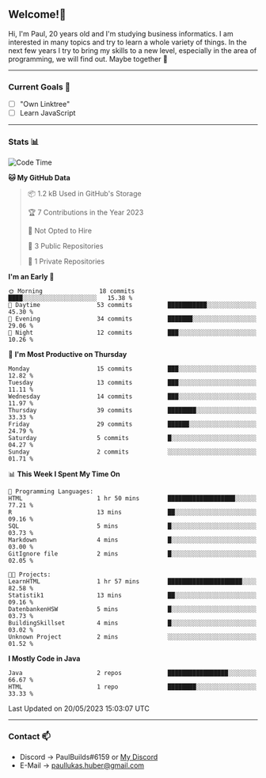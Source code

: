 ## Welcome!👋

Hi, I'm Paul, 20 years old and I'm studying business informatics. I am interested in many topics and try to learn a whole variety of things. In the next few years I try to bring my skills to a new level, especially in the area of programming, we will find out.
Maybe together 🤙

---
### Current Goals 🥅

- [ ] "Own Linktree"
- [ ] Learn JavaScript

---
### Stats 📊

<!--START_SECTION:waka-->
![Code Time](http://img.shields.io/badge/Code%20Time-67%20hrs%209%20mins-blue)

**🐱 My GitHub Data** 

> 📦 1.2 kB Used in GitHub's Storage 
 > 
> 🏆 7 Contributions in the Year 2023
 > 
> 🚫 Not Opted to Hire
 > 
> 📜 3 Public Repositories 
 > 
> 🔑 1 Private Repositories 
 > 
**I'm an Early 🐤** 

```text
🌞 Morning                18 commits          ████░░░░░░░░░░░░░░░░░░░░░   15.38 % 
🌆 Daytime                53 commits          ███████████░░░░░░░░░░░░░░   45.30 % 
🌃 Evening                34 commits          ███████░░░░░░░░░░░░░░░░░░   29.06 % 
🌙 Night                  12 commits          ███░░░░░░░░░░░░░░░░░░░░░░   10.26 % 
```
📅 **I'm Most Productive on Thursday** 

```text
Monday                   15 commits          ███░░░░░░░░░░░░░░░░░░░░░░   12.82 % 
Tuesday                  13 commits          ███░░░░░░░░░░░░░░░░░░░░░░   11.11 % 
Wednesday                14 commits          ███░░░░░░░░░░░░░░░░░░░░░░   11.97 % 
Thursday                 39 commits          ████████░░░░░░░░░░░░░░░░░   33.33 % 
Friday                   29 commits          ██████░░░░░░░░░░░░░░░░░░░   24.79 % 
Saturday                 5 commits           █░░░░░░░░░░░░░░░░░░░░░░░░   04.27 % 
Sunday                   2 commits           ░░░░░░░░░░░░░░░░░░░░░░░░░   01.71 % 
```


📊 **This Week I Spent My Time On** 

```text
💬 Programming Languages: 
HTML                     1 hr 50 mins        ███████████████████░░░░░░   77.21 % 
R                        13 mins             ██░░░░░░░░░░░░░░░░░░░░░░░   09.16 % 
SQL                      5 mins              █░░░░░░░░░░░░░░░░░░░░░░░░   03.73 % 
Markdown                 4 mins              █░░░░░░░░░░░░░░░░░░░░░░░░   03.00 % 
GitIgnore file           2 mins              █░░░░░░░░░░░░░░░░░░░░░░░░   02.05 % 

🐱‍💻 Projects: 
LearnHTML                1 hr 57 mins        █████████████████████░░░░   82.58 % 
Statistik1               13 mins             ██░░░░░░░░░░░░░░░░░░░░░░░   09.16 % 
DatenbankenHSW           5 mins              █░░░░░░░░░░░░░░░░░░░░░░░░   03.73 % 
BuildingSkillset         4 mins              █░░░░░░░░░░░░░░░░░░░░░░░░   03.02 % 
Unknown Project          2 mins              ░░░░░░░░░░░░░░░░░░░░░░░░░   01.52 % 
```

**I Mostly Code in Java** 

```text
Java                     2 repos             █████████████████░░░░░░░░   66.67 % 
HTML                     1 repo              ████████░░░░░░░░░░░░░░░░░   33.33 % 
```




 Last Updated on 20/05/2023 15:03:07 UTC
<!--END_SECTION:waka-->

---
### Contact 📫

* Discord -> PaulBuilds#6159 or [My Discord](https://discord.gg/7kq6UnB)
* E-Mail -> paullukas.huber@gmail.com
